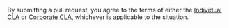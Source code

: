 By submitting a pull request, you agree to the terms of either the
[Individual CLA](CLA.individual.md) or [Corporate CLA](CLA.corporate.md),
whichever is applicable to the situation.
